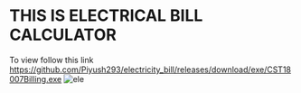 # THIS IS ELECTRICAL BILL CALCULATOR
To view follow this link
https://github.com/Piyush293/electricity_bill/releases/download/exe/CST18007Billing.exe
![ele](https://github.com/Piyush293/electricity_bill/assets/41056102/55e9d6c3-f6c0-413c-855f-f7f9fc517b2e)
